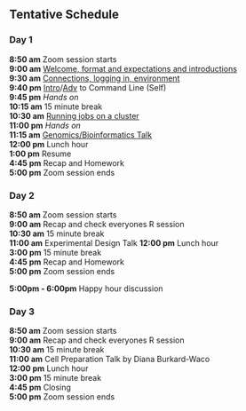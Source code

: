 ## Tentative Schedule

### Day 1

**8:50 am**  Zoom session starts    
**9:00 am**  [Welcome, format and expectations and introductions](welcome)    
**9:30 am**  [Connections, logging in, environment](../prerequisites/cli/logging-in)  
**9:40 pm**  [Intro](../prerequisites/cli/command-line-intro)/[Adv](../prerequisites/cli/advanced-command-line) to Command Line (Self)  
**9:45 pm**   _Hands on_  
**10:15 am**  15 minute break  
**10:30 am**  [Running jobs on a cluster](../prerequisites/cli/cluster)      
**11:00 pm**   _Hands on_  
**11:15 am**  [Genomics/Bioinformatics Talk](https://raw.githubusercontent.com/ucdavis-bioinformatics-training/ucdavis-bioinformatics-training.presentations/master/genomics/Genomics_a_perspective_May_2020.pdf)  
**12:00 pm** Lunch hour    
**1:00 pm**   Resume  
**4:45 pm**  Recap and Homework   
**5:00 pm**  Zoom session ends    

### Day 2

**8:50 am**  Zoom session starts  
**9:00 am** Recap and check everyones R session    
**10:30 am**   15 minute break    
**11:00 am**    Experimental Design Talk
**12:00 pm** Lunch hour    
**3:00 pm**  15 minute break    
**4:45 pm**  Recap and Homework  
**5:00 pm**  Zoom session ends   

**5:00pm - 6:00pm** Happy hour discussion  

### Day 3

**8:50 am**  Zoom session starts  
**9:00 am** Recap and check everyones R session  
**10:30 am**   15 minute break  
**11:00 am**    Cell Preparation Talk by Diana Burkard-Waco  
**12:00 pm** Lunch hour    
**3:00 pm**  15 minute break    
**4:45 pm** Closing  
**5:00  pm**  Zoom session ends  
